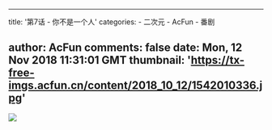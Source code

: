 
---
title: '第7话 - 你不是一个人'
categories: 
    - 二次元
    - AcFun
    - 番剧

author: AcFun
comments: false
date: Mon, 12 Nov 2018 11:31:01 GMT
thumbnail: 'https://tx-free-imgs.acfun.cn/content/2018_10_12/1542010336.jpg'
---

<div>   
<img src="https://tx-free-imgs.acfun.cn/content/2018_10_12/1542010336.jpg" referrerpolicy="no-referrer">  
</div>
            